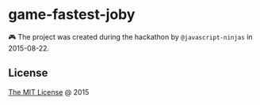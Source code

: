 # game-fastest-joby

:video_game: The project was created during the hackathon by `@javascript-ninjas` in 2015-08-22.

## License

[The MIT License](http://piecioshka.mit-license.org) @ 2015
